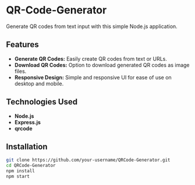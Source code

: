 # QR-Code-Generator

Generate QR codes from text input with this simple Node.js application.

## Features

- **Generate QR Codes:** Easily create QR codes from text or URLs.
- **Download QR Codes:** Option to download generated QR codes as image files.
- **Responsive Design:** Simple and responsive UI for ease of use on desktop and mobile.

## Technologies Used

- **Node.js**
- **Express.js**
- **qrcode**

## Installation

```bash
git clone https://github.com/your-username/QRCode-Generator.git
cd QRCode-Generator
npm install
npm start
